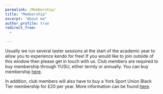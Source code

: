 ```yaml
---
permalink: /Membership/
title: "Membership"
excerpt: "About me"
author_profile: true
redirect_from: 
  - 
  
---
```


Usually we run several taster sessions at the start of the academic year to allow you to experience kendo for free! If you would like to join outside of this window then please get in touch with us.
Club members are required to buy membership through YUSU, either termly or annually. You can buy membership [here](Https://yusu.org/shop?activity_id=237).

In addition, club members will also have to buy a York Sport Union Black Tier membership for £20 per year. More information can be found [here](https://yusu.org/student-life/sport).
